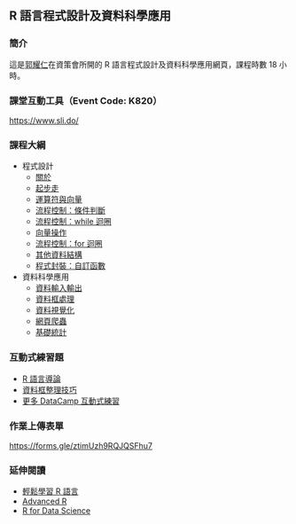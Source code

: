 ## R 語言程式設計及資料科學應用

### 簡介

這是[郭耀仁](https://www.facebook.com/yaojen.kuo.1)在資策會所開的 R 語言程式設計及資料科學應用網頁，課程時數 18 小時。

### 課堂互動工具（Event Code: K820）

<https://www.sli.do/>

### 課程大綱

- 程式設計
    - [關於](https://yaojenkuo.io/00-about.slides.html)
    - [起步走](https://yaojenkuo.io/r4ds/01-getting-started.slides.html)
    - [運算符與向量](https://yaojenkuo.io/r4ds/02-operators-and-basic-vector-types.slides.html)
    - [流程控制：條件判斷](https://yaojenkuo.io/r4ds/03-control-flow-conditionals.slides.html)
    - [流程控制：while 迴圈](https://yaojenkuo.io/r4ds/04-control-flow-while.slides.html)
    - [向量操作](https://yaojenkuo.io/r4ds/05-vector-manipulation.slides.html)
    - [流程控制：for 迴圈](https://yaojenkuo.io/r4ds/06-control-flow-for.slides.html)
    - [其他資料結構](https://yaojenkuo.io/r4ds/07-other-data-structures.slides.html)
    - [程式封裝：自訂函數](https://yaojenkuo.io/r4ds/08-functions.slides.html)
- 資料科學應用
    - [資料輸入輸出](https://yaojenkuo.io/r4ds/09-data-io.slides.html)
    - [資料框處理](https://yaojenkuo.io/r4ds/10-dataframe-manipulation.slides.html)
    - [資料視覺化](https://yaojenkuo.io/r4ds/11-data-visualization.slides.html)
    - [網頁爬蟲](https://yaojenkuo.io/r4ds/12-web-scraping.slides.html)
    - [基礎統計](https://yaojenkuo.io/r4ds/13-basic-stats.slides.html)

### 互動式練習題

- [R 語言導論](https://www.datacamp.com/community/open-courses/r-%E8%AA%9E%E8%A8%80%E5%B0%8E%E8%AB%96?tap_a=5644-dce66f&tap_s=194899-1fb421&utm_medium=affiliate&utm_source=tonykuo)
- [資料框整理技巧](https://www.datacamp.com/community/open-courses/%E8%B3%87%E6%96%99%E6%A1%86%E6%95%B4%E7%90%86%E6%8A%80%E5%B7%A7?tap_a=5644-dce66f&tap_s=194899-1fb421&utm_medium=affiliate&utm_source=tonykuo)
- [更多 DataCamp 互動式練習](https://www.datacamp.com?tap_a=5644-dce66f&tap_s=194899-1fb421&utm_medium=affiliate&utm_source=tonykuo)

### 作業上傳表單

<https://forms.gle/ztimUzh9RQJQSFhu7>

### 延伸閱讀

- [輕鬆學習 R 語言](https://www.datainpoint.com/r-essentials/)
- [Advanced R](https://adv-r.hadley.nz/)
- [R for Data Science](https://r4ds.had.co.nz/)
